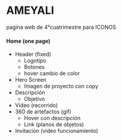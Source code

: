 
# AMEYALI
pagina web de 4°cuatrimestre para ICONOS

#### Home (one page)

- Header (fixed)
  - Logotipo
  - Botones
   - hover cambio de color
- Hero Screen
  - Imagen de proyecto con copy
- Descripción
  - Objetivo
- Video (recorrido)
- 360 de artefactos (gif)
  - Hover con descripción
   - Link (planos de objetos)
- Invitación (video funcionamiento)
